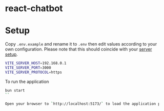 react-chatbot
===========

# Setup

Copy `.env.example` and rename it to `.env` then edit values according to your own configuration.
Please note that this should coincide with your [server setup](/server/README.md#setup).

```sh
VITE_SERVER_HOST=192.168.0.1
VITE_SERVER_PORT=3000
VITE_SERVER_PROTOCOL=https
```

To run the application

```bash
bun start
``

Open your browser to `http://localhost:5173/` to load the application page.
